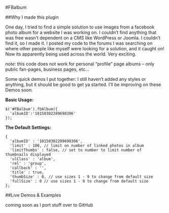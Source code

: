 #FBalbum

##Why I made this plugin

One day, I tried to find a simple solution to use images from a facebook photo album for a website I was working on.  I couldn’t find anything that was free wasn’t dependent on a CMS like WordPress or Joomla.  I couldn’t find it, so I made it. I posted my code to the forums I was searching on where other people like myself were looking for a solution, and it caught on! Now its apparently being used across the world. Very exciting.

*note*: this code does not work for personal “profile” page albums – only public fan-pages, business pages, etc…

Some quick demos I put together: I still haven’t added any styles or anything, but it should be good to get ya started. I’ll be improving on these Demos soon.

__Basic Usage:__

    $('#FBalbum').fbAlbum({
      'albumID':'10150302289698306'
    });

__The Default Settings:__

    {
      'albumID' : '10150302289698306',
      'limit' : 100, // limit on number of linked photos in album
      'limitThumbs' : false, // set to number to limit number of thumbnails displayed
      'ulClass' : 'album',
      'rel' : 'group',
      'callback' : '',
      'title' : true,
      'thumbSize' : 0, // use sizes 1 - 9 to change from default size
      'fullSize' : 0 // use sizes 1 - 9 to change from default size
    };

##Live Demos & Examples

coming soon as I port stuff over to GitHub
